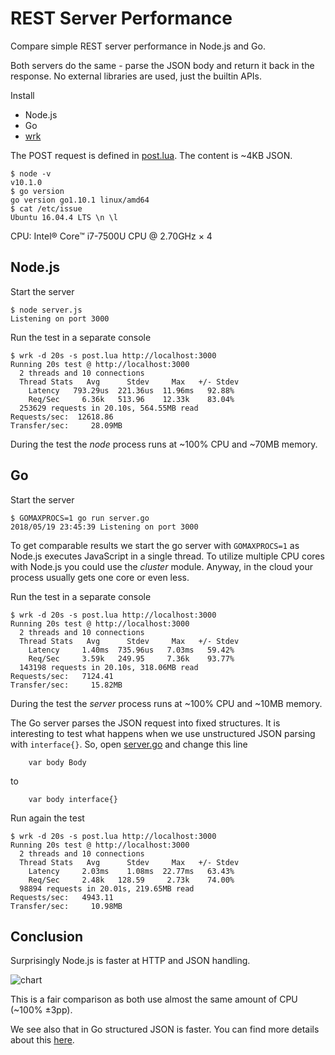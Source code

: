 # REST Server Performance

Compare simple REST server performance in Node.js and Go.

Both servers do the same - parse the JSON body and return it back in the response.
No external libraries are used, just the builtin APIs.

Install
- Node.js
- Go
- [wrk](https://github.com/wg/wrk)

The POST request is defined in [post.lua](post.lua).
The content is ~4KB JSON.

```
$ node -v
v10.1.0
$ go version
go version go1.10.1 linux/amd64
$ cat /etc/issue
Ubuntu 16.04.4 LTS \n \l
```
CPU: Intel® Core™ i7-7500U CPU @ 2.70GHz × 4

## Node.js
Start the server
```
$ node server.js
Listening on port 3000
```
Run the test in a separate console
```
$ wrk -d 20s -s post.lua http://localhost:3000
Running 20s test @ http://localhost:3000
  2 threads and 10 connections
  Thread Stats   Avg      Stdev     Max   +/- Stdev
    Latency   793.29us  221.36us  11.96ms   92.88%
    Req/Sec     6.36k   513.96    12.33k    83.04%
  253629 requests in 20.10s, 564.55MB read
Requests/sec:  12618.86
Transfer/sec:     28.09MB
```
During the test the _node_ process runs at ~100% CPU and ~70MB memory.

## Go
Start the server
```
$ GOMAXPROCS=1 go run server.go
2018/05/19 23:45:39 Listening on port 3000
```
To get comparable results we start the go server with `GOMAXPROCS=1` as Node.js executes JavaScript in a single thread. To utilize multiple CPU cores with Node.js you could use the _cluster_ module. Anyway, in the cloud your process usually gets one core or even less.

Run the test in a separate console
```
$ wrk -d 20s -s post.lua http://localhost:3000
Running 20s test @ http://localhost:3000
  2 threads and 10 connections
  Thread Stats   Avg      Stdev     Max   +/- Stdev
    Latency     1.40ms  735.96us   7.03ms   59.42%
    Req/Sec     3.59k   249.95     7.36k    93.77%
  143198 requests in 20.10s, 318.06MB read
Requests/sec:   7124.41
Transfer/sec:     15.82MB
```
During the test the _server_ process runs at ~100% CPU and ~10MB memory.

The Go server parses the JSON request into fixed structures.
It is interesting to test what happens when we use unstructured JSON parsing with `interface{}`. So, open [server.go](server.go) and change this line
```
	var body Body
```
to
```
	var body interface{}
```
Run again the test
```
$ wrk -d 20s -s post.lua http://localhost:3000
Running 20s test @ http://localhost:3000
  2 threads and 10 connections
  Thread Stats   Avg      Stdev     Max   +/- Stdev
    Latency     2.03ms    1.08ms  22.77ms   63.43%
    Req/Sec     2.48k   128.59     2.73k    74.00%
  98894 requests in 20.01s, 219.65MB read
Requests/sec:   4943.11
Transfer/sec:     10.98MB
```

## Conclusion
Surprisingly Node.js is faster at HTTP and JSON handling.

![chart](chart.png)

This is a fair comparison as both use almost the same amount of CPU (~100% ±3pp).

We see also that in Go structured JSON is faster.
You can find more details about this [here](https://github.com/dotchev/go-json-bench).
